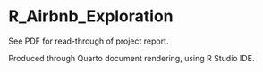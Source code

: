 # R_Airbnb_Exploration

See PDF for read-through of project report.

Produced through Quarto document rendering, using R Studio IDE.
